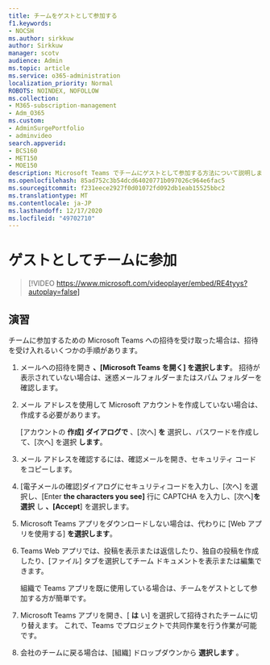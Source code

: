 ```yaml
---
title: チームをゲストとして参加する
f1.keywords:
- NOCSH
ms.author: sirkkuw
author: Sirkkuw
manager: scotv
audience: Admin
ms.topic: article
ms.service: o365-administration
localization_priority: Normal
ROBOTS: NOINDEX, NOFOLLOW
ms.collection:
- M365-subscription-management
- Adm_O365
ms.custom:
- AdminSurgePortfolio
- adminvideo
search.appverid:
- BCS160
- MET150
- MOE150
description: Microsoft Teams でチームにゲストとして参加する方法について説明します。
ms.openlocfilehash: 85ad752c3b54dcd64020771b097026c964e6fac5
ms.sourcegitcommit: f231eece2927f0d01072fd092db1eab15525bbc2
ms.translationtype: MT
ms.contentlocale: ja-JP
ms.lasthandoff: 12/17/2020
ms.locfileid: "49702710"
---
```

# <a name="join-a-team-as-a-guest"></a>ゲストとしてチームに参加

> [!VIDEO https://www.microsoft.com/videoplayer/embed/RE4tyys?autoplay=false]

## <a name="try-it"></a>演習

チームに参加するための Microsoft Teams への招待を受け取った場合は、招待を受け入れるいくつかの手順があります。

1. メールへの招待を開き  **、[Microsoft Teams を開く] を選択します**。 招待が表示されていない場合は、迷惑メールフォルダーまたはスパム フォルダーを確認します。
  1. メール アドレスを使用して Microsoft アカウントを作成していない場合は、作成する必要があります。

     [アカウントの  **作成] ダイアログで**  、[次へ]  **を** 選択し、パスワードを作成して、[次へ] を選択  **します**。
  1. メール アドレスを確認するには、確認メールを開き、セキュリティ コードをコピーします。
  1. [電子メールの確認]ダイアログにセキュリティコードを入力し、[次へ] を選択し、[Enter **the characters you see]** 行に CAPTCHA を入力し、[次へ]**を選択** し **、[Accept**] を選択します。
1. Microsoft Teams アプリをダウンロードしない場合は、代わりに [Web アプリを使用する]  **を選択します**。
1. Teams Web アプリでは、投稿を表示または返信したり、独自の投稿を作成したり、[ファイル] タブを選択してチーム ドキュメントを表示または編集できます。

    組織で Teams アプリを既に使用している場合は、チームをゲストとして参加する方が簡単です。

1. Microsoft Teams アプリを開き、[  **は**  い] を選択して招待されたチームに切り替えます。  これで、Teams でプロジェクトで共同作業を行う作業が可能です。
2. 会社のチームに戻る場合は、[組織] ドロップダウンから  **選択します**  。